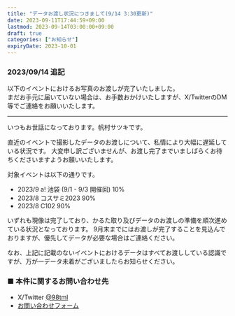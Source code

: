 ```yaml
---
title: "データお渡し状況につきまして(9/14 3:30更新)"
date: 2023-09-11T17:44:59+09:00
lastmod: 2023-09-14T03:00:00+09:00
draft: true
categories: ["お知らせ"]
expiryDate: 2023-10-01
---
```


### 2023/09/14 追記

以下のイベントにおけるお写真のお渡しが完了いたしました。  
まだお手元に届いていない場合は、お手数おかけいたしますが、X/TwitterのDM等でご連絡をお願いいたします。

---

いつもお世話になっております。帆村サツキです。

直近のイベントで撮影したデータのお渡しについて、私情により大幅に遅延している状況です。
大変申し訳ございませんが、お渡し完了までいましばらくお待ちくださいますようお願いいたします。

対象イベントは以下の通りです。

- 2023/9 a! 池袋 (9/1 - 9/3 開催回) 10%
- 2023/8 コスサミ2023 90%
- 2023/8 C102 90%

いずれも現像は完了しており、かるた取り及びデータのお渡しの準備を順次進めている状況となっております。
9月末までにはお渡しが完了することを見込んでおりますが、優先してデータが必要な場合はご連絡ください。

なお、上記に記載のないイベントにおけるデータはすべてお渡ししている認識ですが、万が一データ未着がございましたらお知らせください。

### ■ 本件に関するお問い合わせ先

- X/Twitter [@98tml][x-link]
- [お問い合わせフォーム][contact-link]


[x-link]: https://x.com/98tml
[contact-link]: https://t98.info/contact/